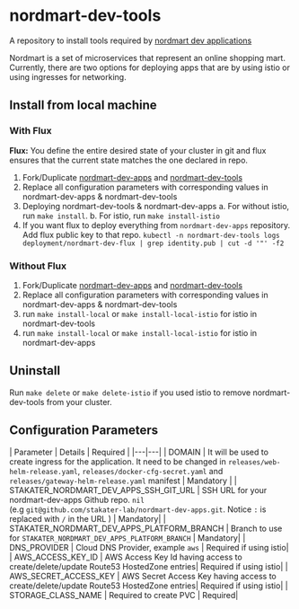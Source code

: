 # nordmart-dev-tools
A repository to install tools required by [nordmart dev applications](https://github.com/stakater-lab/nordmart-dev-apps)


Nordmart is a set of microservices that represent an online shopping mart. Currently, there are two options for deploying
apps that are by using istio or using ingresses for networking. 

## Install from local machine

### With Flux
**Flux:** You define the entire desired state of your cluster in git and flux ensures that the current state matches the one declared in repo.

1. Fork/Duplicate [nordmart-dev-apps](https://github.com/stakater-lab/nordmart-dev-apps) and [nordmart-dev-tools](https://github.com/stakater-lab/nordmart-dev-tools)
2. Replace all configuration parameters with corresponding values in nordmart-dev-apps & nordmart-dev-tools
4. Deploying nordmart-dev-tools & nordmart-dev-apps
    a. For without istio, run `make install`. 
    b. For istio, run `make install-istio`
5. If you want flux to deploy everything from `nordmart-dev-apps` repository. Add flux public key to that repo.
`kubectl -n nordmart-dev-tools logs deployment/nordmart-dev-flux | grep identity.pub | cut -d '"' -f2`

### Without Flux

1. Fork/Duplicate [nordmart-dev-apps](https://github.com/stakater-lab/nordmart-dev-apps) and [nordmart-dev-tools](https://github.com/stakater-lab/nordmart-dev-tools)
2. Replace all configuration parameters with corresponding values in nordmart-dev-apps & nordmart-dev-tools
3. run `make install-local` or `make install-local-istio` for istio in nordmart-dev-tools
4. run `make install-local` or `make install-local-istio` for istio in nordmart-dev-apps

## Uninstall

Run `make delete` or `make delete-istio` if you used istio to remove nordmart-dev-tools from your cluster.

## Configuration Parameters

| Parameter | Details | Required |
|---|---|
| DOMAIN | It will be used to create ingress for the application. It need to be changed in `releases/web-helm-release.yaml`, `releases/docker-cfg-secret.yaml` and `releases/gateway-helm-release.yaml` manifest |  Mandatory |
| STAKATER_NORDMART_DEV_APPS_SSH_GIT_URL | SSH URL for your nordmart-dev-apps Github repo. `nil`<br>(e.g `git@github.com/stakater-lab/nordmart-dev-apps.git`. Notice `:` is replaced with `/` in the URL ) | Mandatory|
| STAKATER_NORDMART_DEV_APPS_PLATFORM_BRANCH | Branch to use for `STAKATER_NORDMART_DEV_APPS_PLATFORM_BRANCH` | Mandatory|
| DNS_PROVIDER | Cloud DNS Provider, example `aws` | Required if using istio|
| AWS_ACCESS_KEY_ID | AWS Access Key Id having access to create/delete/update Route53 HostedZone entries| Required if using istio|
| AWS_SECRET_ACCESS_KEY | AWS Secret Access Key having access to create/delete/update Route53 HostedZone entries| Required if using istio|
| STORAGE_CLASS_NAME | Required to create PVC | Required|